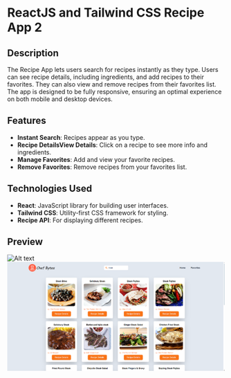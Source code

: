 # ReactJS and Tailwind CSS Recipe App 2

## Description

The Recipe App lets users search for recipes instantly as they type. Users can see recipe details, including ingredients, and add recipes to their favorites. They can also view and remove recipes from their favorites list. The app is designed to be fully responsive, ensuring an optimal experience on both mobile and desktop devices.

## Features

- **Instant Search**: Recipes appear as you type.
- **Recipe DetailsView Details**: Click on a recipe to see more info and ingredients.
- **Manage Favorites**: Add and view your favorite recipes.
- **Remove Favorites**: Remove recipes from your favorites list.

## Technologies Used

- **React**: JavaScript library for building user interfaces.
- **Tailwind CSS**: Utility-first CSS framework for styling.
- **Recipe API**: For displaying different recipes.

## Preview

![Alt text](./gif.gif)
![Alt text](./img.png)
